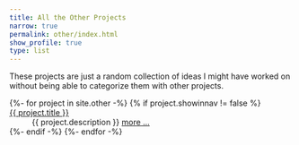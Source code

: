 ```yaml
---
title: All the Other Projects
narrow: true
permalink: other/index.html
show_profile: true
type: list
---
```


<p>These projects are just a random collection of ideas I might have worked on without being able to categorize them with other projects.</p>

<dl>
    {%- for project in site.other -%}
    {% if project.showinnav != false %}
    <dt><a class="text-body" href="{{ site.baseurl }}{{ project.url }}">{{ project.title }}</a></dt>
    <dd class="ml-5">{{ project.description }} <a href="{{ site.baseurl }}{{ project.url }}">more &hellip;</a></dd>
    {%- endif -%}
    {%- endfor -%}
</dl>